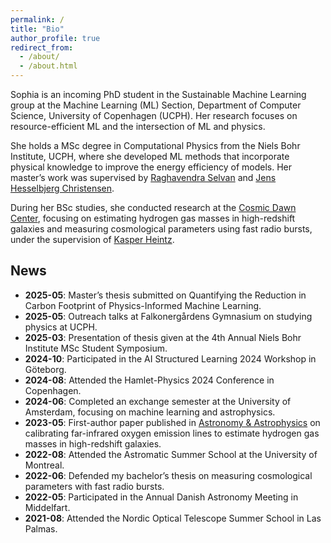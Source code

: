 ```yaml
---
permalink: /
title: "Bio"
author_profile: true
redirect_from: 
  - /about/
  - /about.html
---
```


Sophia is an incoming PhD student in the Sustainable Machine Learning group at the Machine Learning (ML) Section, Department of Computer Science, University of Copenhagen (UCPH). Her research focuses on resource-efficient ML and the intersection of ML and physics.

She holds a MSc degree in Computational Physics from the Niels Bohr Institute, UCPH, where she developed ML methods that incorporate physical knowledge to improve the energy efficiency of models. Her master’s work was supervised by [Raghavendra Selvan](https://raghavian.github.io/) and [Jens Hesselbjerg Christensen](https://scholar.google.dk/citations?user=kFbQdMYAAAAJ&hl=en). 

During her BSc studies, she conducted research at the [Cosmic Dawn Center](https://cosmicdawn.dk/), focusing on estimating hydrogen gas masses in high-redshift galaxies and measuring cosmological parameters using fast radio bursts, under the supervision of [Kasper Heintz](https://keheintz.github.io/).
 



## News
* **2025-05**: Master’s thesis submitted on Quantifying the Reduction in Carbon Footprint of Physics-Informed Machine Learning.
* **2025-05**: Outreach talks at Falkonergårdens Gymnasium on studying physics at UCPH. 
* **2025-03**: Presentation of thesis given at the 4th Annual Niels Bohr Institute MSc Student Symposium.
* **2024-10**: Participated in the AI Structured Learning 2024 Workshop in Göteborg.
* **2024-08**: Attended the Hamlet-Physics 2024 Conference in Copenhagen.
* **2024-06**: Completed an exchange semester at the University of Amsterdam, focusing on machine learning and astrophysics.
* **2023-05**: First-author paper published in [Astronomy & Astrophysics](https://www.aanda.org/articles/aa/pdf/2024/05/aa46878-23.pdf) on calibrating far-infrared oxygen emission lines to estimate hydrogen gas masses in high-redshift galaxies.
* **2022-08**: Attended the Astromatic Summer School at the University of Montreal.
* **2022-06**: Defended my bachelor’s thesis on measuring cosmological parameters with fast radio bursts.
* **2022-05**: Participated in the Annual Danish Astronomy Meeting in Middelfart.
* **2021-08**: Attended the Nordic Optical Telescope Summer School in Las Palmas.
